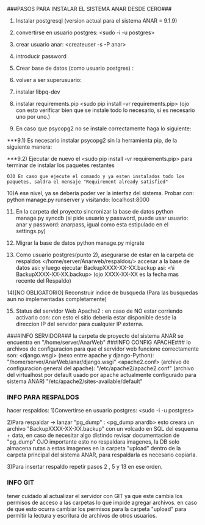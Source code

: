 ###PASOS PARA INSTALAR EL SISTEMA ANAR DESDE CERO###

1) Instalar postgresql (version actual para el sistema ANAR = 9.1.9)

2) convertirse en usuario postgres: <sudo -i -u postgres>

3) crear usuario anar: <createuser -s -P anar>

4) introducir password <anarpass>

5) Crear base de datos (como usuario postgres) : <createdb anardb>

6) volver a ser superusuario: <logout>

7) instalar libpq-dev

8) instalar requirements.pip <sudo pip install -vr requirements.pip> (ojo con esto verificar bien que se instale todo lo necesario, si es necesario uno por uno.)

9) En caso que psycopg2 no se instale correctamente haga lo siguiente:

***9.1) Es necesario instalar psycopg2 sin la herramienta pip, de la siguiente manera: <sudo apt-get install python-psycopg2>

***9.2) Ejecutar de nuevo el <sudo pip install -vr requirements.pip> para terminar de instalar los paquetes restantes

	OJO En caso que ejecute el comando y ya esten instalados todo los paquetes, saldra el mensaje "Requirement already satisfied"

10)A ese nivel, ya se deberia poder ver la interfaz del sistema. Probar con: python manage.py runserver y visitando: localhost:8000

11) En la carpeta del proyecto sincronizar la base de datos python manage.py syncdb (si pide usuario y password, puede usar usuario: anar y password: anarpass, igual como esta estipulado en el settings.py)

12) Migrar la base de datos python manage.py migrate

13) Como usuario postgres(punto 2), asegurarse de estar en la carpeta de respaldos </home/server/Anarweb/respaldos/> accesar a la base de datos asi: <psql anardb> y luego ejecutar BackupXXXX-XX-XX.backup asi: <\i BackupXXXX-XX-XX.backup>
(ojo XXXX-XX-XX es la fecha mas recente del Respaldo)

14)[NO OBLIGATORIO] Reconstruir indice de busqueda <python manage.py rebuild_index>  (Para las busquedas aun no implementadas completamente) 

15) Status del servidor Web Apache2 : <service apache2 status> en caso de NO estar corriendo activarlo con: <service apache2 start> con esto el sitio deberia estar disponible desde la direccion IP del servidor para cualquier IP externa.



####INFO SERVIDOR###
la carpeta de proyecto del sistema ANAR se encuentra en "/home/server/AnarWeb"
###INFO CONFIG APACHE###
lo archivos de configuracion para que el servidor web funcione correctamente son:
<django.wsgi> (nexo entre apache y django-Python): "/home/server/AnarWeb/anar/django.wsgi"
<apache2.conf> (archivo de configuracion general del apache): "/etc/apache2/apache2.conf"
<default> (archivo del virtualhost por default usado por apache actualmente configurado para sistema ANAR) "/etc/apache2/sites-available/default"


### INFO PARA RESPALDOS ###
hacer respaldos: 
1)Convertirse en usuario postgres: <sudo -i -u postgres>

2)Para respaldar -> lanzar "pg_dump" : <pg_dump anardb> esto creara un archivo "BackupXXXX-XX-XX.backup" con un volcado en SQL del esquema + data, en caso de necesitar algo distindo revisar documentacion de "pg_dump" OJO importante esto no respaldara imagenes, la DB solo almacena rutas a estas imagenes en la carpeta "upload" dentro de la carpeta principal del sistema ANAR, para respaldarla es necesario copiarla.

3)Para insertar respaldo repetir pasos 2 , 5 y 13 en ese orden.

### INFO GIT ###
tener cuidado al actualizar el servidor con GIT ya que este cambia los permisos de acceso a las carpetas lo que impide agregar archivos. en caso de que esto ocurra cambiar los permisos para la carpeta "upload" para permitir la lectura y escritura de archivos de otros usuarios.
